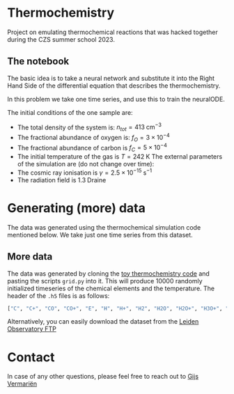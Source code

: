 # Thermochemistry
Project on emulating thermochemical reactions that was hacked together during the CZS summer school 2023. 

## The notebook

The basic idea is to take a neural network and substitute it into the Right Hand Side of the differential
equation that describes the thermochemistry.

In this problem we take one time series, and use this to train the neuralODE.

The initial conditions of the one sample  are:
- The total density of the system is: $n_{tot} = 413 \;\mathrm{cm}^{-3}$
- The fractional abundance of oxygen is: $f_O = 3\times10^{-4}$
- The fractional abundance of carbon is $f_C = 5\times10^{-4}$
- The initial temperature of the gas is $T=242\;\mathrm{K}$
The external parameters of the simulation are (do not change over time):
- The cosmic ray ionisation is $\gamma = 2.5\times10^{-15} \;\mathrm{s}^{-1}$
- The radiation field is $1.3\;\mathrm{Draine}$ 


# Generating (more) data
The data was generated using the thermochemical simulation code mentioned below. We take just one time series from this dataset.

## More data
The data was generated by cloning the [toy thermochemistry code](https://bitbucket.org/tgrassi/latent_tgas/src/master/) and
pasting the scripts `grid.py` into it. This will produce 10000 randomly initialized timeseries of 
the chemical elements and the temperature. The header of the `.h5` files is as follows: 
```python
["C", "C+", "CO", "CO+", "E", "H", "H+", "H2", "H2O", "H2O+", "H3O+", "HCO+", "O2", "O+", "OH4", "OH+", "Tgas"]
```

Alternatively, you can easily download the dataset from the [Leiden Observatory FTP](https://ftp.strw.leidenuniv.nl/vermarien/czs23_dataset.tar.gz)


# Contact
In case of any other questions, please feel free to reach out to [Gijs Vermariën](vermarien@strw.leidenuniv.nl)
